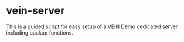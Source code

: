 # vein-server
This is a guided script for easy setup of a VEIN Demo dedicated server including backup functions.
